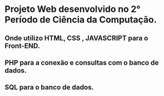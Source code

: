 # Projeto Web desenvolvido no 2° Período de Ciência da Computação.
## Onde utilizo HTML, CSS , JAVASCRIPT para o Front-END.
## PHP para a conexão e consultas com o banco de dados.
## SQL para o banco de dados.
